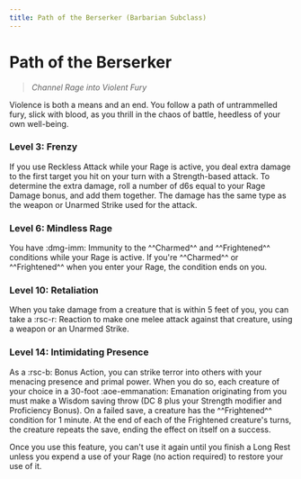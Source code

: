 ```yaml
---
title: Path of the Berserker (Barbarian Subclass)
---
```


# Path of the Berserker

> *Channel Rage into Violent Fury*

Violence is both a means and an end. You follow a path of untrammelled fury, slick with blood, as you thrill in the chaos of battle, heedless of your own well-being.

### Level 3: Frenzy

If you use Reckless Attack while your Rage is active, you deal extra damage to the first target you hit on your turn with a Strength-based attack. To determine the extra damage, roll a number of d6s equal to your Rage Damage bonus, and add them together. The damage has the same type as the weapon or Unarmed Strike used for the attack.

### Level 6: Mindless Rage

You have :dmg-imm: Immunity to the ^^Charmed^^ and ^^Frightened^^ conditions while your Rage is active. If you're ^^Charmed^^ or ^^Frightened^^ when you enter your Rage, the condition ends on you.

### Level 10: Retaliation

When you take damage from a creature that is within 5 feet of you, you can take a :rsc-r: Reaction to make one melee attack against that creature, using a weapon or an Unarmed Strike.

### Level 14: Intimidating Presence

As a :rsc-b: Bonus Action, you can strike terror into others with your menacing presence and primal power. When you do so, each creature of your choice in a 30-foot :aoe-emmanation: Emanation originating from you must make a Wisdom saving throw (DC 8 plus your Strength modifier and Proficiency Bonus). On a failed save, a creature has the ^^Frightened^^ condition for 1 minute. At the end of each of the Frightened creature's turns, the creature repeats the save, ending the effect on itself on a success.

Once you use this feature, you can't use it again until you finish a Long Rest unless you expend a use of your Rage (no action required) to restore your use of it.